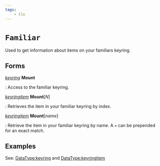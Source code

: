 ```yaml
---
tags:
    - tlo
---
```

# `Familiar`

Used to get information about items on your familiars keyring.

## Forms

[_keyring_](../data-types/datatype-keyring.md) **Mount**

:   Access to the familiar keyring.

[_keyringitem_](../data-types/datatype-keyringitem.md) **Mount**[_N_]

:   Retrieves the item in your familiar keyring by index.

[_keyringitem_](../data-types/datatype-keyringitem.md) **Mount**[_name_]

:   Retrieve the item in your familiar keyring by name. A `=` can be prepended for an exact match.

## Examples

See: [DataType:keyring](../data-types/datatype-keyring.md) and [DataType:keyringitem](../data-types/datatype-keyringitem.md)
